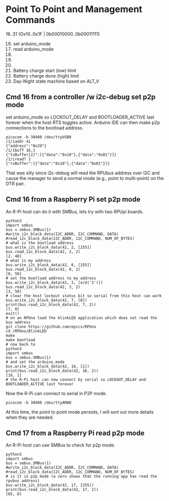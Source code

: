 # Point To Point and Management Commands

16..31 (Ox10..0x1F | 0b00010000..0b00011111)

16. set arduino_mode 
17. read arduino_mode
18.
19.
20.
21. Battery charge start (low) limit
22. Battery charge done (high) limit
23. Day-Night state machine based on ALT_V

## Cmd 16 from a controller /w i2c-debug set p2p mode

set arduino_mode so LOCKOUT_DELAY and BOOTLOADER_ACTIVE last forever when the host RTS toggles active. Arduino IDE can then make p2p connections to the bootload address.

``` 
picocom -b 38400 /dev/ttyUSB0
/1/iaddr 41
{"address":"0x29"}
/1/ibuff 16,1
{"txBuffer[2]":[{"data":"0x10"},{"data":"0x01"}]}
/1/iread? 2
{"rxBuffer":[{"data":"0x10"},{"data":"0x01"}]}
``` 

That was silly since i2c-debug will read the RPUbus address over I2C and cause the manager to send a normal mode (e.g., point to multi-point) on the DTR pair. 


## Cmd 16 from a Raspberry Pi set p2p mode

An R-Pi host can do it with SMBus, lets try with two RPUpi boards.

``` 
python3
import smbus
bus = smbus.SMBus(1)
#write_i2c_block_data(I2C_ADDR, I2C_COMMAND, DATA)
#read_i2c_block_data(I2C_ADDR, I2C_COMMAND, NUM_OF_BYTES)
# what is the bootload address
bus.write_i2c_block_data(42, 2, [255])
bus.read_i2c_block_data(42, 2, 2)
[2, 48]
# what is my address
bus.write_i2c_block_data(42, 0, [255])
bus.read_i2c_block_data(42, 0, 2)
[0, 50]
# set the bootload address to my address
bus.write_i2c_block_data(42, 3, [ord('2')])
bus.read_i2c_block_data(42, 3, 2)
[3, 50]
# clear the host lockout status bit so serial from this host can work
bus.write_i2c_block_data(42, 7, [0])
print(bus.read_i2c_block_data(42, 7, 2))
[7, 0]
exit()
# on an RPUno load the blinkLED application which does not read the bus address
git clone https://github.com/epccs/RPUno
cd /RPUno/BlinkLED
make
make bootload
# now back to 
python3
import smbus
bus = smbus.SMBus(1)
# and set the arduino_mode
bus.write_i2c_block_data(42, 16, [1])
print(bus.read_i2c_block_data(42, 16, 2))
[16, 1]
# the R-Pi host can now connect by serial so LOCKOUT_DELAY and BOOTLOADER_ACTIVE last forever
``` 

Now the R-Pi can connect to serial in P2P mode.

``` 
picocom -b 38400 /dev/ttyAMA0
``` 

At this time, the point to point mode persists, I will sort out more details when they are needed.


## Cmd 17 from a Raspberry Pi read p2p mode

An R-Pi host can use SMBus to check for p2p mode.

```
python3
import smbus
bus = smbus.SMBus(1)
#write_i2c_block_data(I2C_ADDR, I2C_COMMAND, DATA)
#read_i2c_block_data(I2C_ADDR, I2C_COMMAND, NUM_OF_BYTES)
# is it in p2p mode (a zero shows that the running app has read the rpubus address)
bus.write_i2c_block_data(42, 17, [255])
print(bus.read_i2c_block_data(42, 17, 2))
[65, 0]
```

